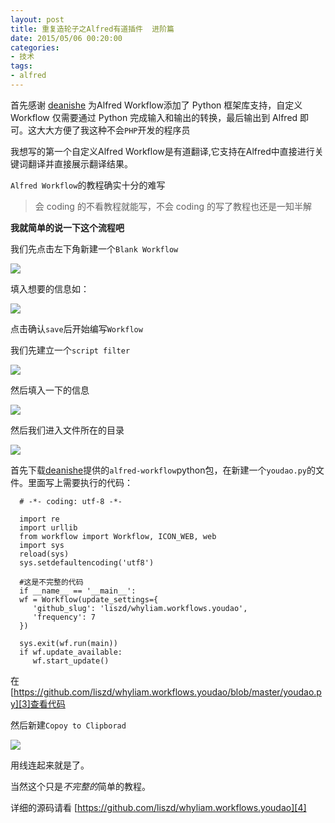 ```yaml
---
layout: post
title: 重复造轮子之Alfred有道插件  进阶篇
date: 2015/05/06 00:20:00
categories: 
- 技术
tags: 
- alfred
---
```


首先感谢 [deanishe][1] 为Alfred Workflow添加了 Python 框架库支持，自定义 Workflow 仅需要通过 Python 完成输入和输出的转换，最后输出到 Alfred 即可。这大大方便了我这种不会`PHP`开发的程序员

我想写的第一个自定义Alfred Workflow是有道翻译,它支持在Alfred中直接进行关键词翻译并直接展示翻译结果。

`Alfred Workflow`的教程确实十分的难写

> 会 coding 的不看教程就能写，不会 coding 的写了教程也还是一知半解

**我就简单的说一下这个流程吧**

我们先点击左下角新建一个`Blank Workflow`

![](http://pics.naaln.com/blog/2019-01-14-061100.jpg)

填入想要的信息如：

![](http://pics.naaln.com/blog/2019-01-14-061101.jpg)

点击确认`save`后开始编写`Workflow`

我们先建立一个`script filter`

![](http://pics.naaln.com/blog/2019-01-14-061102.jpg)

然后填入一下的信息

![](http://pics.naaln.com/blog/2019-01-14-061104.jpg)

然后我们进入文件所在的目录

![](http://pics.naaln.com/blog/2019-01-14-061105.jpg)

首先下载[deanishe][2]提供的`alfred-workflow`python包，在新建一个`youdao.py`的文件。里面写上需要执行的代码：

```
  # -*- coding: utf-8 -*-
  
  import re
  import urllib
  from workflow import Workflow, ICON_WEB, web
  import sys
  reload(sys)
  sys.setdefaultencoding('utf8')

  #这是不完整的代码
  if __name__ == '__main__':
  wf = Workflow(update_settings={
     'github_slug': 'liszd/whyliam.workflows.youdao',
     'frequency': 7
  })

  sys.exit(wf.run(main))
  if wf.update_available:
     wf.start_update()
```

在[https://github.com/liszd/whyliam.workflows.youdao/blob/master/youdao.py][3]查看代码

然后新建`Copoy to Clipborad`

![](http://pics.naaln.com/blog/2019-01-14-61106.jpg)

用线连起来就是了。

当然这个只是*不完整的*简单的教程。

详细的源码请看 [https://github.com/liszd/whyliam.workflows.youdao][4]

 [1]: http://www.deanishe.net/alfred-workflow

 [2]: http://www.deanishe.net/alfred-workflow

 [3]: https://github.com/liszd/whyliam.workflows.youdao/blob/master/youdao.py

 [4]: https://github.com/liszd/whyliam.workflows.youdao
